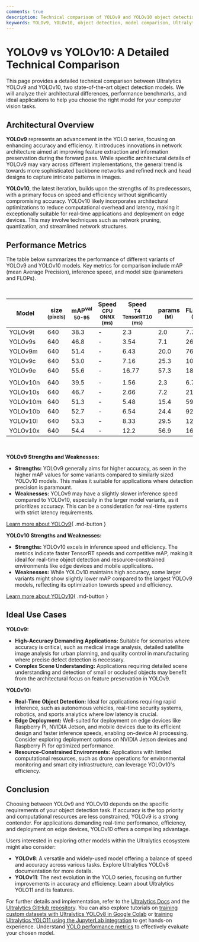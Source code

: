 ```yaml
---
comments: true
description: Technical comparison of YOLOv9 and YOLOv10 object detection models, including architecture, performance, and use cases.
keywords: YOLOv9, YOLOv10, object detection, model comparison, Ultralytics, AI, computer vision, performance metrics
---
```


# YOLOv9 vs YOLOv10: A Detailed Technical Comparison

<script async src="https://cdn.jsdelivr.net/npm/chart.js@3.9.1/dist/chart.min.js"></script>
<script defer src="../../javascript/benchmark.js"></script>

<canvas id="modelComparisonChart" width="1024" height="400" active-models='["YOLOv9", "YOLOv10"]'></canvas>

This page provides a detailed technical comparison between Ultralytics YOLOv9 and YOLOv10, two state-of-the-art object detection models. We will analyze their architectural differences, performance benchmarks, and ideal applications to help you choose the right model for your computer vision tasks.

## Architectural Overview

**YOLOv9** represents an advancement in the YOLO series, focusing on enhancing accuracy and efficiency. It introduces innovations in network architecture aimed at improving feature extraction and information preservation during the forward pass. While specific architectural details of YOLOv9 may vary across different implementations, the general trend is towards more sophisticated backbone networks and refined neck and head designs to capture intricate patterns in images.

**YOLOv10**, the latest iteration, builds upon the strengths of its predecessors, with a primary focus on speed and efficiency without significantly compromising accuracy. YOLOv10 likely incorporates architectural optimizations to reduce computational overhead and latency, making it exceptionally suitable for real-time applications and deployment on edge devices. This may involve techniques such as network pruning, quantization, and streamlined network structures.

## Performance Metrics

The table below summarizes the performance of different variants of YOLOv9 and YOLOv10 models. Key metrics for comparison include mAP (mean Average Precision), inference speed, and model size (parameters and FLOPs).

<br>

| Model    | size<br><sup>(pixels) | mAP<sup>val<br>50-95 | Speed<br><sup>CPU ONNX<br>(ms) | Speed<br><sup>T4 TensorRT10<br>(ms) | params<br><sup>(M) | FLOPs<br><sup>(B) |
| -------- | --------------------- | -------------------- | ------------------------------ | ----------------------------------- | ------------------ | ----------------- |
| YOLOv9t  | 640                   | 38.3                 | -                              | 2.3                                 | 2.0                | 7.7               |
| YOLOv9s  | 640                   | 46.8                 | -                              | 3.54                                | 7.1                | 26.4              |
| YOLOv9m  | 640                   | 51.4                 | -                              | 6.43                                | 20.0               | 76.3              |
| YOLOv9c  | 640                   | 53.0                 | -                              | 7.16                                | 25.3               | 102.1             |
| YOLOv9e  | 640                   | 55.6                 | -                              | 16.77                               | 57.3               | 189.0             |
|          |                       |                      |                                |                                     |                    |                   |
| YOLOv10n | 640                   | 39.5                 | -                              | 1.56                                | 2.3                | 6.7               |
| YOLOv10s | 640                   | 46.7                 | -                              | 2.66                                | 7.2                | 21.6              |
| YOLOv10m | 640                   | 51.3                 | -                              | 5.48                                | 15.4               | 59.1              |
| YOLOv10b | 640                   | 52.7                 | -                              | 6.54                                | 24.4               | 92.0              |
| YOLOv10l | 640                   | 53.3                 | -                              | 8.33                                | 29.5               | 120.3             |
| YOLOv10x | 640                   | 54.4                 | -                              | 12.2                                | 56.9               | 160.4             |

<br>

**YOLOv9 Strengths and Weaknesses:**

- **Strengths:** YOLOv9 generally aims for higher accuracy, as seen in the higher mAP values for some variants compared to similarly sized YOLOv10 models. This makes it suitable for applications where detection precision is paramount.
- **Weaknesses:** YOLOv9 may have a slightly slower inference speed compared to YOLOv10, especially in the larger model variants, as it prioritizes accuracy. This can be a consideration for real-time systems with strict latency requirements.

[Learn more about YOLOv9](https://docs.ultralytics.com/models/yolov9/){ .md-button }

**YOLOv10 Strengths and Weaknesses:**

- **Strengths:** YOLOv10 excels in inference speed and efficiency. The metrics indicate faster TensorRT speeds and competitive mAP, making it ideal for real-time object detection and resource-constrained environments like edge devices and mobile applications.
- **Weaknesses:** While YOLOv10 maintains high accuracy, some larger variants might show slightly lower mAP compared to the largest YOLOv9 models, reflecting its optimization towards speed and efficiency.

[Learn more about YOLOv10](https://docs.ultralytics.com/models/yolov10/){ .md-button }

## Ideal Use Cases

**YOLOv9:**

- **High-Accuracy Demanding Applications:** Suitable for scenarios where accuracy is critical, such as medical image analysis, detailed satellite image analysis for urban planning, and quality control in manufacturing where precise defect detection is necessary.
- **Complex Scene Understanding:** Applications requiring detailed scene understanding and detection of small or occluded objects may benefit from the architectural focus on feature preservation in YOLOv9.

**YOLOv10:**

- **Real-Time Object Detection:** Ideal for applications requiring rapid inference, such as autonomous vehicles, real-time security systems, robotics, and sports analytics where low latency is crucial.
- **Edge Deployment:** Well-suited for deployment on edge devices like Raspberry Pi, NVIDIA Jetson, and mobile devices due to its efficient design and faster inference speeds, enabling on-device AI processing. Consider exploring deployment options on NVIDIA Jetson devices and Raspberry Pi for optimized performance.
- **Resource-Constrained Environments:** Applications with limited computational resources, such as drone operations for environmental monitoring and smart city infrastructure, can leverage YOLOv10's efficiency.

## Conclusion

Choosing between YOLOv9 and YOLOv10 depends on the specific requirements of your object detection task. If accuracy is the top priority and computational resources are less constrained, YOLOv9 is a strong contender. For applications demanding real-time performance, efficiency, and deployment on edge devices, YOLOv10 offers a compelling advantage.

Users interested in exploring other models within the Ultralytics ecosystem might also consider:

- **YOLOv8**: A versatile and widely-used model offering a balance of speed and accuracy across various tasks. Explore Ultralytics YOLOv8 documentation for more details.
- **YOLOv11**: The next evolution in the YOLO series, focusing on further improvements in accuracy and efficiency. Learn about Ultralytics YOLO11 and its features.

For further details and implementation, refer to the [Ultralytics Docs](https://docs.ultralytics.com/models/) and the [Ultralytics GitHub repository](https://github.com/ultralytics/ultralytics). You can also explore tutorials on [training custom datasets with Ultralytics YOLOv8 in Google Colab](https://www.ultralytics.com/blog/training-custom-datasets-with-ultralytics-yolov8-in-google-colab) or [training Ultralytics YOLO11 using the JupyterLab integration](https://www.ultralytics.com/blog/train-ultralytics-yolo11-using-the-jupyterlab-integration) to get hands-on experience. Understand [YOLO performance metrics](https://docs.ultralytics.com/guides/yolo-performance-metrics/) to effectively evaluate your chosen model.
